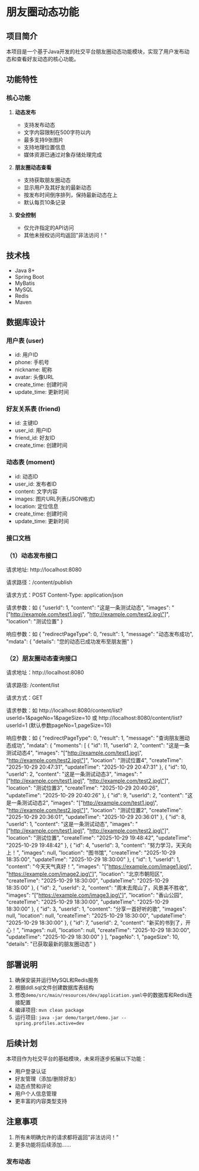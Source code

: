 # 朋友圈动态功能

## 项目简介

本项目是一个基于Java开发的社交平台朋友圈动态功能模块，实现了用户发布动态和查看好友动态的核心功能。

## 功能特性

### 核心功能

1. **动态发布**
   - 支持发布动态
   - 文字内容限制在500字符以内
   - 最多支持9张图片
   - 支持地理位置信息
   - 媒体资源已通过对象存储处理完成

2. **朋友圈动态查看**
   - 支持获取朋友圈动态
   - 显示用户及其好友的最新动态
   - 按发布时间倒序排列，保持最新动态在上
   - 默认每页10条记录

3. **安全控制**
   - 仅允许指定的API访问
   - 其他未授权访问均返回"非法访问！"

## 技术栈

- Java 8+
- Spring Boot
- MyBatis
- MySQL
- Redis
- Maven

## 数据库设计

### 用户表 (user)
- id: 用户ID
- phone: 手机号
- nickname: 昵称
- avatar: 头像URL
- create_time: 创建时间
- update_time: 更新时间

### 好友关系表 (friend)
- id: 主键ID
- user_id: 用户ID
- friend_id: 好友ID
- create_time: 创建时间

### 动态表 (moment)
- id: 动态ID
- user_id: 发布者ID
- content: 文字内容
- images: 图片URL列表(JSON格式)
- location: 定位信息
- create_time: 创建时间
- update_time: 更新时间

### 接口文档

### （1）动态发布接口
请求地址: http://localhost:8080

请求路径：/content/publish

请求方式：POST
Content-Type: application/json

请求参数：如
{
"userId": 1,
"content": "这是一条测试动态",
"images": "[\"http://example.com/test1.jpg\", \"http://example.com/test2.jpg\"]",
"location": "测试位置"
}

响应参数：如
{
"redirectPageType": 0,
"result": 1,
"message": "动态发布成功",
"mdata": {
"details": "您的动态已成功发布至朋友圈"
}


### （2）朋友圈动态查询接口
请求地址：http://localhost:8080

请求路径: /content/list

请求方式：GET

请求参数：如
http://localhost:8080/content/list?userId=1&pageNo=1&pageSize=10
或
http://localhost:8080/content/list?userId=1 (默认参数pageNo=1,pageSize=10)

响应参数：如
{
"redirectPageType": 0,
"result": 1,
"message": "查询朋友圈动态成功",
"mdata": {
"moments": [
{
"id": 11,
"userId": 2,
"content": "这是一条测试动态4",
"images": "[\"http://example.com/test1.jpg\", \"http://example.com/test2.jpg\"]",
"location": "测试位置4",
"createTime": "2025-10-29 20:47:31",
"updateTime": "2025-10-29 20:47:31"
},
{
"id": 10,
"userId": 2,
"content": "这是一条测试动态3",
"images": "[\"http://example.com/test1.jpg\", \"http://example.com/test2.jpg\"]",
"location": "测试位置3",
"createTime": "2025-10-29 20:40:26",
"updateTime": "2025-10-29 20:40:26"
},
{
"id": 9,
"userId": 2,
"content": "这是一条测试动态2",
"images": "[\"http://example.com/test1.jpg\", \"http://example.com/test2.jpg\"]",
"location": "测试位置2",
"createTime": "2025-10-29 20:36:01",
"updateTime": "2025-10-29 20:36:01"
},
{
"id": 8,
"userId": 1,
"content": "这是一条测试动态",
"images": "[\"http://example.com/test1.jpg\", \"http://example.com/test2.jpg\"]",
"location": "测试位置",
"createTime": "2025-10-29 19:48:42",
"updateTime": "2025-10-29 19:48:42"
},
{
"id": 4,
"userId": 3,
"content": "努力学习，天天向上！",
"images": null,
"location": "图书馆",
"createTime": "2025-10-29 18:35:00",
"updateTime": "2025-10-29 18:30:00"
},
{
"id": 1,
"userId": 1,
"content": "今天天气真好！",
"images": "[\"https://example.com/image1.jpg\", \"https://example.com/image2.jpg\"]",
"location": "北京市朝阳区",
"createTime": "2025-10-29 18:30:00",
"updateTime": "2025-10-29 18:35:00"
},
{
"id": 2,
"userId": 2,
"content": "周末去爬山了，风景美不胜收",
"images": "[\"https://example.com/image3.jpg\"]",
"location": "香山公园",
"createTime": "2025-10-29 18:30:00",
"updateTime": "2025-10-29 18:30:00"
},
{
"id": 3,
"userId": 1,
"content": "分享一首好听的歌",
"images": null,
"location": null,
"createTime": "2025-10-29 18:30:00",
"updateTime": "2025-10-29 18:30:00"
},
{
"id": 7,
"userId": 2,
"content": "新买的书到了，开心！",
"images": null,
"location": null,
"createTime": "2025-10-29 18:30:00",
"updateTime": "2025-10-29 18:30:00"
}
],
"pageNo": 1,
"pageSize": 10,
"details": "已获取最新的朋友圈动态"
}


## 部署说明

1. 确保安装并运行MySQL和Redis服务
2. 根据ddl.sql文件创建数据库表结构
3. 修改`demo/src/main/resources/dev/application.yaml`中的数据库和Redis连接配置
4. 编译项目: `mvn clean package`
5. 运行项目: `java -jar demo/target/demo.jar --spring.profiles.active=dev`



## 后续计划

本项目作为社交平台的基础模块，未来将逐步拓展以下功能：
- 用户登录认证
- 好友管理（添加/删除好友）
- 动态点赞和评论
- 用户个人信息管理
- 更丰富的内容类型支持


## 注意事项

1. 所有未明确允许的请求都将返回"非法访问！"
2. 更多功能将后续添加......





### 发布动态

